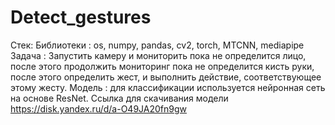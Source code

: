 # Detect_gestures
Стек: 
Библиотеки :
os, numpy, pandas, cv2, torch, MTCNN, mediapipe
Задача : Запустить камеру и мониторить пока не определится лицо,
после этого продолжить мониторинг пока не определится кисть руки,
после этого определить жест, и выполнить действие, соответствующее
этому жесту.
Модель : для классификации используется нейронная сеть на основе ResNet.
Ссылка для скачивания модели https://disk.yandex.ru/d/a-O49JA20fn9gw
